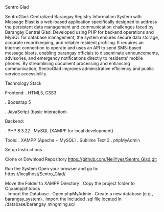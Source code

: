 Sentro Glad

SentroGlad: Centralized Barangay Registry Information System with Message Blast is a web-based application specifically designed to address the persistent data management and communication challenges faced by Barangay Central Glad. Developed using PHP for backend operations and MySQL for database management, the system ensures secure data storage, accurate recordkeeping, and reliable resident profiling. It requires an internet connection to operate and uses an API to send SMS-based message blasts, enabling barangay officials to disseminate announcements, advisories, and emergency notifications directly to residents’ mobile phones. By streamlining document processing and enhancing communication, SentroGlad improves administrative efficiency and public service accessibility.

Technology Stack

Frontend:
  . HTML5, CSS3
  
  . Bootstrap 5
  
  . JavaScript (basic interaction)

Backend:

  . PHP 8.3.22
  . MySQL (XAMPP for local development)

Tools:
  . XAMPP (Apache + MySQL)
  . Sublime Text 3
  . phpMyAdmin

Setup Instructions

Clone or Download Repository
https://github.com/NeilYves/Sentro_Glad.git
                        
Run the System
Open your browser and go to:
        https://localhost/Sentro_Glad/

Move the Folder to XAMPP Directory
	. Copy the project folder to C:\xampp\htdocs\
	. Import the Database
	. Open phpMyAdmin 
	. Create a new database (e.g., barangay_system)
	. Import the included .sql file located in /database/barangay_mingming.sql
